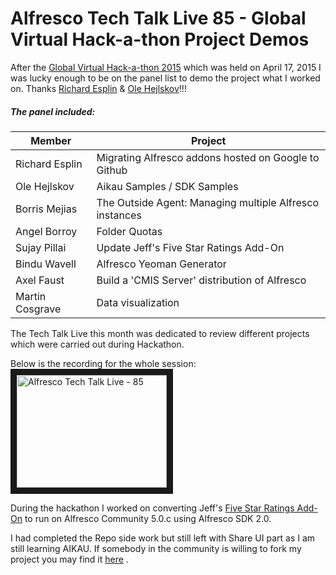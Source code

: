 # Alfresco Tech Talk Live 85 - Global Virtual Hack-a-thon Project Demos

After the [Global Virtual Hack-a-thon 2015](https://wiki.alfresco.com/wiki/Projects_and_Teams_Global_Virtual_Hack-a-thon_2015) which was held on April 17, 2015 I was lucky enough to be on the panel list to demo the project what I worked on. Thanks [Richard Esplin](https://twitter.com/esplinr) & [Ole Hejlskov](https://twitter.com/OleHejlskov)!!!

##### The panel included:

 Member                | Project
 --------------------- | -------
 Richard Esplin        | Migrating Alfresco addons hosted on Google to Github         
 Ole Hejlskov          | Aikau Samples / SDK Samples
 Borris Mejias         | The Outside Agent: Managing multiple Alfresco instances
 Angel Borroy          | Folder Quotas
 Sujay Pillai          | Update Jeff's Five Star Ratings Add-On
 Bindu Wavell          | Alfresco Yeoman Generator
 Axel Faust            | Build a 'CMIS Server' distribution of Alfresco
 Martin Cosgrave       | Data visualization

The Tech Talk Live this month was dedicated to review different projects which were carried out during Hackathon.

Below is the recording for the whole session: <br>
<a href="http://www.youtube.com/watch?feature=player_embedded&v=qz2LoVCU8Go
" target="_blank"><img src="http://img.youtube.com/vi/qz2LoVCU8Go/0.jpg" 
alt="Alfresco Tech Talk Live - 85" width="240" height="180" border="10" /></a>

During the hackathon I worked on converting Jeff's [Five Star Ratings Add-On](https://github.com/jpotts/alfresco-fivestar-ratings) to run on Alfresco Community 5.0.c using Alfresco SDK 2.0.

I had completed the Repo side work but still left with Share UI part as I am still learning AIKAU. If somebody in the community is willing to fork my project you may find it [here](https://github.com/sujaypillai/alfresco-fivestar-ratings) .